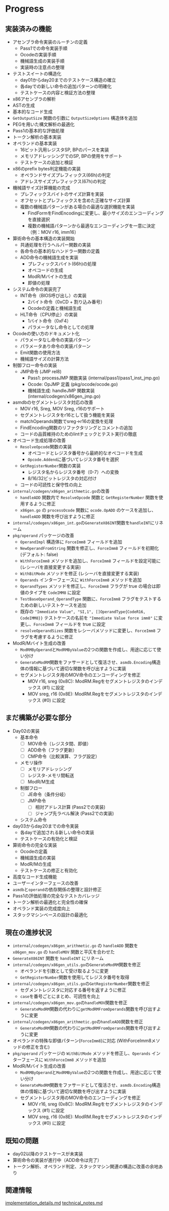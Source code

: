 # Progress

## 実装済みの機能

- アセンブラ命令実装のルーチンの定義
    - Pass1での命令実装手順
    - Ocodeの実装手順
    - 機械語生成の実装手順
    - 実装時の注意点の整理
- テストスイートの構造化
    - day01からday20までのテストケース構造の確立
    - 各dayでの新しい命令の追加パターンの明確化
    - テストケースの内容と検証方法の整理
- x86アセンブラの解析
- ASTの生成
- 基本的なコード生成
- `GetOutputSize` 関数の引数に `OutputSizeOptions` 構造体を追加
- PEGを用いた構文解析の最適化
- Pass1の基本的な評価処理
- トークン解析の基本実装
- オペランドの基本実装
  - 16ビット汎用レジスタSP, BPのパースを実装
  - メモリアドレッシングでのSP, BPの使用をサポート
  - テストケースの追加と検証
- x86のprefix bytes判定機能の実装
    - オペランドサイズプレフィックス(66h)の判定
    - アドレスサイズプレフィックス(67h)の判定
- 機械語サイズ計算機能の完成
    - プレフィックスバイトのサイズ計算を実装
    - オフセットとプレフィックスを含めた正確なサイズ計算
    - 複数の機械語パターンがある場合の最適な選択機能を実装
        - FindFormをFindEncodingに変更し、最小サイズのエンコーディングを直接選択
        - 複数の機械語パターンから最適なエンコーディングを一意に決定（例：MOV r16, imm16）
- 算術命令の基本構造の実装開始
    - 共通処理を行うヘルパー関数の実装
    - 各命令の基本的なハンドラー関数の定義
    - ADD命令の機械語生成を実装
        - プレフィックスバイト(66h)の処理
        - オペコードの生成
        - ModR/Mバイトの生成
        - 即値の処理
- システム命令の実装完了
    - INT命令（BIOS呼び出し）の実装
        - 2バイト命令（0xCD + 割り込み番号）
        - Ocodeの定義と機械語生成
    - HLT命令（CPU停止）の実装
        - 1バイト命令（0xF4）
        - パラメータなし命令としての処理
- Ocodeの使い方のドキュメント化
    - パラメータなし命令の実装パターン
    - パラメータあり命令の実装パターン
    - Emit関数の使用方法
    - 機械語サイズの計算方法
- 制御フロー命令の実装
    - JMP命令 (JMP rel8)
        - Pass1: processJMP 関数実装 (internal/pass1/pass1_inst_jmp.go)
        - Ocode: OpJMP 定義 (pkg/ocode/ocode.go)
        - 機械語生成: handleJMP 関数実装 (internal/codegen/x86gen_jmp.go)
- asmdbのセグメントレジスタ対応の改善
  - MOV r16, Sreg, MOV Sreg, r16のサポート
  - セグメントレジスタをr16として扱う機能を実装
  - matchOperands関数でsreg→r16の変換を処理
  - FindEncoding関数のリファクタリングとコメントの追加
  - コードの品質維持のためのlintチェックとテスト実行の徹底
- オペコード生成処理の改善
  - `ResolveOpcode`関数の実装
    - オペコードとレジスタ番号から最終的なオペコードを生成
    - `Opcode.Addend`に基づいてレジスタ番号を選択
  - `GetRegisterNumber`関数の実装
    - レジスタ名からレジスタ番号（0-7）への変換
    - 8/16/32ビットレジスタの対応付け
  - コードの可読性と保守性の向上
- `internal/codegen/x86gen_arithmetic.go`の改善
  - `handleADD` 関数内で `ResolveOpcode` 関数と `GetRegisterNumber` 関数を使用するように修正
  - `x86gen.go` の `processOcode` 関数に `ocode.OpADD` のケースを追加し、`handleADD` 関数を呼び出すように修正
- `internal/codegen/x86gen_int.go`の`GenerateX86INT`関数を`handleINT`にリネーム
- `pkg/operand` パッケージの改善
  - `OperandImpl` 構造体に `ForceImm8` フィールドを追加
  - `NewOperandFromString` 関数を修正し、`ForceImm8` フィールドを初期化 (デフォルト: false)
  - `WithForceImm8` メソッドを追加し、`ForceImm8` フィールドを設定可能に (レシーバを直接変更する実装)
  - `WithBitMode` メソッドを修正 (レシーバを直接変更する実装)
  - `Operands` インターフェースに `WithForceImm8` メソッドを追加
  - `OperandTypes` メソッドを修正し、`ForceImm8` フラグが true の場合は即値のタイプを `CodeIMM8` に設定
  - `TestBaseOperand_OperandType` 関数に、`ForceImm8` フラグをテストするための新しいテストケースを追加
  - 既存の `"Immediate Value", "SI,1", []OperandType{CodeR16, CodeIMM8}}` テストケースの名前を `"Immediate Value force imm8"` に変更し、`ForceImm8` フィールドを true に設定
  - `resolveOperandSizes` 関数をレシーバメソッドに変更し、`ForceImm8` フラグを考慮するように修正
- ModR/Mバイト生成の改善
  - `ModRMByOperand`と`ModRMByValue`の2つの関数を作成し、用途に応じて使い分け
  - `GenerateModRM`関数をファサードとして復活させ、`asmdb.Encoding`構造体の情報に基づいて適切な関数を呼び出すように実装
  - セグメントレジスタ用のMOV命令のエンコーディングを修正
    - MOV r16, sreg (0x8C): ModRM.Regをセグメントレジスタのインデックス (#1) に設定
    - MOV sreg, r16 (0x8E): ModRM.Regをセグメントレジスタのインデックス (#0) に設定

## まだ構築が必要な部分

- Day02の実装
    - 基本命令
        - [ ] MOV命令（レジスタ間、即値）
        - [ ] ADD命令（フラグ更新）
        - [ ] CMP命令（比較演算、フラグ設定）
    - メモリ操作
        - [ ] メモリアドレッシング
        - [ ] レジスタ-メモリ間転送
        - [ ] ModR/M生成
    - 制御フロー
        - [ ] JE命令（条件分岐）
        - [ ] JMP命令
            - [ ] 相対アドレス計算 (Pass2での実装)
            - [ ] ジャンプ先ラベル解決 (Pass2での実装)
    - システム命令
- day03からday20までの命令実装
    - 各dayで追加される新しい命令の実装
    - テストケースの有効化と検証
- 算術命令の完全な実装
    - Ocodeの定義
    - 機械語生成の実装
    - ModR/Mの生成
    - テストケースの修正と有効化
- 高度なコード生成機能
- ユーザーインターフェースの改善
- `asmdb`と`operand`の依存関係の整理と設計修正
- Pass1の評価処理の完全なテストカバレッジ
- トークン解析の最適化と完全性の確保
- オペランド実装の完成度向上
- スタックマシンベースの設計の最適化

## 現在の進捗状況

- `internal/codegen/x86gen_arithmetic.go` の `handleADD` 関数を `x86gen_mov.go` の `handleMOV` 関数と平仄を合わせた
- `GenerateX86INT` 関数を `handleINT` にリネーム
- `internal/codegen/x86gen_utils.go`の`GenerateModRM`関数を修正
  - オペランドを引数として受け取るように変更
  - `GetRegisterNumber`関数を使用してレジスタ番号を取得
- `internal/codegen/x86gen_utils.go`の`GetRegisterNumber`関数を修正
  - セグメントレジスタに対応する番号を返すように修正
  - `case`を番号ごとにまとめ、可読性を向上
- `internal/codegen/x86gen_mov.go`の`handleMOV`関数を修正
  - `GenerateModRM`関数の代わりに`getModRMFromOperands`関数を呼び出すように変更
- `internal/codegen/x86gen_arithmetic.go`の`handleADD`関数を修正
  - `GenerateModRM`関数の代わりに`getModRMFromOperands`関数を呼び出すように変更
- オペランドの特殊な即値パターン(`ForceImm8`)に対応 (WithForceImm8メソッドの修正を含む)
- `pkg/operand` パッケージの `WithBitMode` メソッドを修正し、`Operands` インターフェースに `WithForceImm8` メソッドを追加
- ModR/Mバイト生成の改善
  - `ModRMByOperand`と`ModRMByValue`の2つの関数を作成し、用途に応じて使い分け
  - `GenerateModRM`関数をファサードとして復活させ、`asmdb.Encoding`構造体の情報に基づいて適切な関数を呼び出すように実装
  - セグメントレジスタ用のMOV命令のエンコーディングを修正
    - MOV r16, sreg (0x8C): ModRM.Regをセグメントレジスタのインデックス (#1) に設定
    - MOV sreg, r16 (0x8E): ModRM.Regをセグメントレジスタのインデックス (#0) に設定

## 既知の問題

- day02以降のテストケースが未実装
- 算術命令の実装が進行中（ADD命令は完了）
- トークン解析、オペランド判定、スタックマシン関連の構造に改善の余地あり

## 関連情報
[implementation_details.md](./implementation_details.md)
[technical_notes.md](./technical_notes.md)
